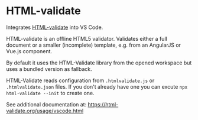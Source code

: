 # HTML-validate

Integrates [HTML-validate](https://html-validate.org/) into VS Code.

HTML-validate is an offline HTML5 validator.
Validates either a full document or a smaller (incomplete) template, e.g. from an AngularJS or Vue.js component.

By default it uses the HTML-Validate library from the opened workspace but uses a bundled version as fallback.

HTML-Validate reads configuration from `.htmlvalidate.js` or `.htmlvalidate.json` files.
If you don't already have one you can excute `npx html-validate --init` to create one.

See additional documentation at: https://html-validate.org/usage/vscode.html
